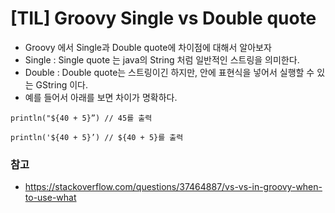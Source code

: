 # [TIL] Groovy Single vs Double quote

* Groovy 에서 Single과 Double quote에 차이점에 대해서 알아보자
* Single : Single quote 는 java의 String 처럼 일반적인 스트링을 의미한다.
* Double : Double quote는 스트링이긴 하지만, 안에 표현식을 넣어서 실행할 수 있는 GString 이다.
* 예를 들어서 아래를 보면 차이가 명확하다.

```
println("${40 + 5}”) // 45를 출력

println('${40 + 5}’) // ${40 + 5}를 출력

```

### 참고

* https://stackoverflow.com/questions/37464887/vs-vs-in-groovy-when-to-use-what
